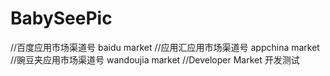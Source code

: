 BabySeePic
==========

//百度应用市场渠道号
baidu market 
//应用汇应用市场渠道号
appchina market
//豌豆夹应用市场渠道号
wandoujia market
//Developer Market
开发测试